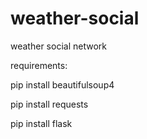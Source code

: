 # weather-social
weather social network

requirements:

pip install beautifulsoup4

pip install requests

pip install flask
